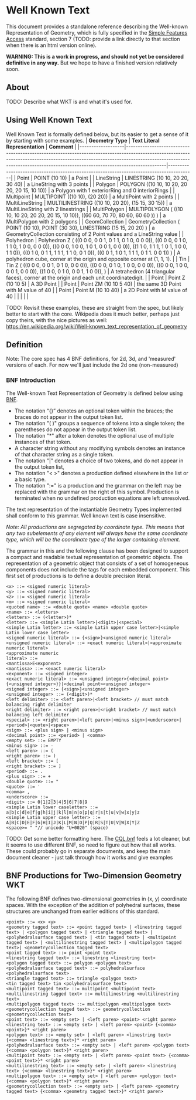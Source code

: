# Well Known Text

This document provides a standalone reference describing the Well-known Representation of Geometry, which is fully specified in the 
[Simple Features Access](file:///Users/cholmes/Downloads/06-103r4_Implementation_Specification_for_Geographic_Information_-_Simple_feature_access_-_Part_1_Common_Architecture_v1.2.1.pdf)
standard, section 7 (TODO: provide a link directly to that section when there is an html version online).

**WARNING: This is a work in progress, and should not yet be considered definitive in any way.** But we hope to have a finished version relatively soon.

## About

TODO: Describe what WKT is and what it's used for.

## Using Well Known Text

Well Known Text is formally defined below, but its easier to get a sense of it by starting with some examples.
| **Geometry Type** | **Text Literal Representation**                                                                                                                                                                                                                           | **Comment**                                                                             |
|-------------------|-----------------------------------------------------------------------------------------------------------------------------------------------------------------------------------------------------------------------------------------------------------|-----------------------------------------------------------------------------------------|
| Point             | POINT (10 10)                                                                                                                                                                                                                                             | a Point                                                                                 |
| LineString        | LINESTRING (10 10, 20 20, 30 40)                                                                                                                                                                                                                          | a LineString with 3 points                                                              |
| Polygon           | POLYGON ((10 10, 10 20, 20 20, 20 15, 10 10))                                                                                                                                                                                                             | a Polygon with 1 exteriorRing and 0 interiorRings                                       |
| Multipoint        | MULTIPOINT ((10 10), (20 20))                                                                                                                                                                                                                             | a MultiPoint with 2 points                                                              |
| MultiLineString   | MULTILINESTRING ((10 10, 20 20), (15 15, 30 15))                                                                                                                                                                                                          | a MultiLineString with 2 linestrings                                                    |
| MultiPolygon      | MULTIPOLYGON ( ((10 10, 10 20, 20 20, 20 15, 10 10)), ((60 60, 70 70, 80 60, 60 60 )) )                                                                                                                                                                   | a MultiPolygon with 2 polygons                                                          |
| GeomCollection    | GeometryCollection ( POINT (10 10), POINT (30 30), LINESTRING (15 15, 20 20) )                                                                                                                                                                            | a GeometryCollection consisting of 2 Point values and a LineString value                |
| Polyhedron        | Polyhedron Z ( ((0 0 0, 0 0 1, 0 1 1, 0 1 0, 0 0 0)), ((0 0 0, 0 1 0, 1 1 0, 1 0 0, 0 0 0)), ((0 0 0, 1 0 0, 1 0 1, 0 0 1, 0 0 0)), ((1 1 0, 1 1 1, 1 0 1, 1 0 0, 1 1 0)), ((0 1 0, 0 1 1, 1 1 1, 1 1 0, 0 1 0)), ((0 0 1, 1 0 1, 1 1 1, 0 1 1. 0 0 1)) ) | A polyhedron cube, corner at the origin and opposite corner at (1, 1, 1).               |
| Tin               | Tin Z ( ((0 0 0, 0 0 1, 0 1 0, 0 0 0)), ((0 0 0, 0 1 0, 1 0 0, 0 0 0)), ((0 0 0, 1 0 0, 0 0 1, 0 0 0)), ((1 0 0, 0 1 0, 0 0 1, 1 0 0)), )                                                                                                                 | A tetrahedron (4 triangular faces), corner at the origin and each unit coordinatedigit. |
| Point             | Point Z (10 10 5)                                                                                                                                                                                                                                         | A 3D Point                                                                              |
| Point             | Point ZM (10 10 5 40)                                                                                                                                                                                                                                     | the same 3D Point with M value of 40                                                    |
| Point             | Point M (10 10 40)                                                                                                                                                                                                                                        | a 2D Point with M value of 40                                                           |
|                   |                                                                                                                                                                                                                                                           |                                                                                         |

TODO: Revisit these examples, these are straight from the spec, but likely better to start with the core. Wikipedia does it much better, perhaps just copy 
theirs, with the nice pictures as well: https://en.wikipedia.org/wiki/Well-known_text_representation_of_geometry

## Definition

Note: The core spec has 4 BNF definitions, for 2d, 3d, and 'measured' versions of each. For now we'll just include the 2d one (non-measured)

### BNF Introduction

The Well-known Text Representation of Geometry is defined below using [BNF](https://en.wikipedia.org/wiki/Backus%E2%80%93Naur_form).

 * The notation “{}” denotes an optional token within the braces; the braces do not appear in the output token
list.
* The notation "( )" groups a sequence of tokens into a single token; the parentheses do not appear in the
output token list.
* The notation "*" after a token denotes the optional use of multiple instances of that token.
* A character string without any modifying symbols denotes an instance of that character string as a single
token.
* The notation "|" denotes a choice of two tokens, and do not appear in the output token list,
* The notation "< >" denotes a production defined elsewhere in the list or a basic type.
* The notation ":=" is a production and the grammar on the left may be replaced with the grammar on the
right of this symbol. Production is terminated when no undefined production equations are left unresolved.

The text representation of the instantiable Geometry Types implemented shall conform to this grammar. Well
known text is case insensitive. 

*Note: All productions are segregated by coordinate type. This means that any two subelements of any element
will always have the same coordinate type, which will be the coordinate type of the larger containing
element.* 

The grammar in this and the following clause has been designed to support a compact and readable textual
representation of geometric objects. The representation of a geometric object that consists of a set of
homogeneous components does not include the tags for each embedded component. This first set of productions
is to define a double precision literal. 

```
<x> ::= <signed numeric literal>
<y> ::= <signed numeric literal>
<z> ::= <signed numeric literal>
<m> ::= <signed numeric literal>
<quoted name> ::= <double quote> <name> <double quote>
<name> ::= <letters>
<letters> ::= (<letter>)*
<letter> ::= <simple Latin letter>|<digit>|<special>
<simple Latin letter> ::= <simple Latin upper case letter>|<simple Latin lower case letter>
<signed numeric literal> ::= {<sign>}<unsigned numeric literal>
<unsigned numeric literal> ::= <exact numeric literal>|<approximate numeric literal> 
<approximate numeric
literal> ::=
<mantissa>E<exponent>
<mantissa> ::= <exact numeric literal>
<exponent> ::= <signed integer>
<exact numeric literal> ::= <unsigned integer>{<decimal point>{<unsigned integer>}}|<decimal point><unsigned integer>
<signed integer> ::= {<sign>}<unsigned integer>
<unsigned integer> ::= (<digit>)*
<left delimiter> ::= <left paren>|<left bracket> // must match balancing right delimiter
<right delimiter> ::= <right paren>|<right bracket> // must match balancing left delimiter
<special> ::= <right paren>|<left paren>|<minus sign>|<underscore>|<period>|<quote>|<space>
<sign> ::= <plus sign> | <minus sign>
<decimal point> ::= <period> | <comma>
<empty set> ::= EMPTY
<minus sign> ::= -
<left paren> ::= (
<right paren> ::= )
<left bracket> ::= [
<right bracket> ::= ]
<period> ::= .
<plus sign> ::= +
<double quote> ::= "
<quote> ::= '
<comma> ,
<underscore> ::= _ 
<digit> ::= 0|1|2|3|4|5|6|7|8|9
<simple Latin lower caseletter> ::= a|b|c|d|e|f|g|h|i|j|k|l|m|n|o|p|q|r|s|t|u|v|w|x|y|z
<simple Latin upper case letter> ::= A|B|C|D|E|F|G|H|I|J|K|L|M|N|O|P|Q|R|S|T|U|V|W|X|Y|Z
<space>= " "// unicode "U+0020" (space) 
```
TODO: Get some better formatting here. The [CQL.bnf](https://github.com/opengeospatial/ogcapi-features/blob/e4912fa8e6f285acbbc03b5595dbbab29659f4b2/extensions/cql/standard/schema/cql.bnf) 
feels a lot cleaner, but it seems to use different BNF, so need to figure out how that all works. These could probably go in separate documents, and keep the main
document cleaner - just talk through how it works and give examples

## BNF Productions for Two-Dimension Geometry WKT 

The following BNF defines two-dimensional geometries in (x, y) coordinate spaces. With the exception of the
addition of polyhedral surfaces, these structures are unchanged from earlier editions of this standard. 

```
<point> ::= <x> <y>
<geometry tagged text> ::= <point tagged text> | <linestring tagged text> | <polygon tagged text> | <triangle tagged text> | <polyhedralsurface tagged text> | <tin tagged text> | <multipoint tagged text> | <multilinestring tagged text> | <multipolygon tagged text>| <geometrycollection tagged text>
<point tagged text> ::= point <point text>
<linestring tagged text> ::= linestring <linestring text>
<polygon tagged text> ::= polygon <polygon text>
<polyhedralsurface tagged text> ::= polyhedralsurface <polyhedralsurface text>
<triangle tagged text> ::= triangle <polygon text>
<tin tagged text> tin <polyhedralsurface text>
<multipoint tagged text> ::= multipoint <multipoint text>
<multilinestring tagged text> ::= multilinestring <multilinestring text>
<multipolygon tagged text> ::= multipolygon <multipolygon text>
<geometrycollection tagged text> ::= geometrycollection
<geometrycollection text>
<point text> ::= <empty set> | <left paren> <point> <right paren> 
<linestring text> ::= <empty set> | <left paren> <point> {<comma> <point>}* <right paren>
<polygon text> ::= <empty set> | <left paren> <linestring text> {<comma> <linestring text>}* <right paren>
<polyhedralsurface text> ::= <empty set> | <left paren> <polygon text> {<comma> <polygon text>}* <right paren>
<multipoint text> ::= <empty set> | <left paren> <point text> {<comma> <point text>}* <right paren>
<multilinestring text> ::= <empty set> | <left paren> <linestring text> {<comma> <linestring text>}* <right paren>
<multipolygon text> ::= <empty set> | <left paren> <polygon text> {<comma> <polygon text>}* <right paren>
<geometrycollection text> ::= <empty set> | <left paren> <geometry tagged text> {<comma> <geometry tagged text>}* <right paren> 
```
